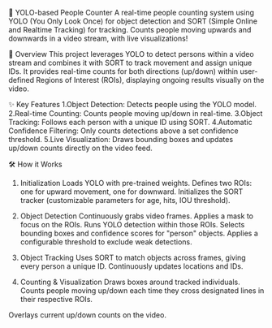 👥 YOLO-based People Counter
A real-time people counting system using YOLO (You Only Look Once) for object detection and SORT (Simple Online and Realtime Tracking) for tracking. Counts people moving upwards and downwards in a video stream, with live visualizations!

🚩 Overview
This project leverages YOLO to detect persons within a video stream and combines it with SORT to track movement and assign unique IDs. It provides real-time counts for both directions (up/down) within user-defined Regions of Interest (ROIs), displaying ongoing results visually on the video.

✨ Key Features
1.Object Detection: Detects people using the YOLO model.
2.Real-time Counting: Counts people moving up/down in real-time.
3.Object Tracking: Follows each person with a unique ID using SORT.
4.Automatic Confidence Filtering: Only counts detections above a set confidence threshold.
5.Live Visualization: Draws bounding boxes and updates up/down counts directly on the video feed.

🛠️ How it Works
1. Initialization
Loads YOLO with pre-trained weights.
Defines two ROIs: one for upward movement, one for downward.
Initializes the SORT tracker (customizable parameters for age, hits, IOU threshold).

2. Object Detection
Continuously grabs video frames.
Applies a mask to focus on the ROIs.
Runs YOLO detection within those ROIs.
Selects bounding boxes and confidence scores for "person" objects.
Applies a configurable threshold to exclude weak detections.

3. Object Tracking
Uses SORT to match objects across frames, giving every person a unique ID.
Continuously updates locations and IDs.

4. Counting & Visualization
Draws boxes around tracked individuals.
Counts people moving up/down each time they cross designated lines in their respective ROIs.

Overlays current up/down counts on the video.

